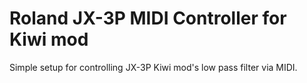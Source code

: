 # Roland JX-3P MIDI Controller for Kiwi mod
Simple setup for controlling JX-3P Kiwi mod's low pass filter via MIDI.
